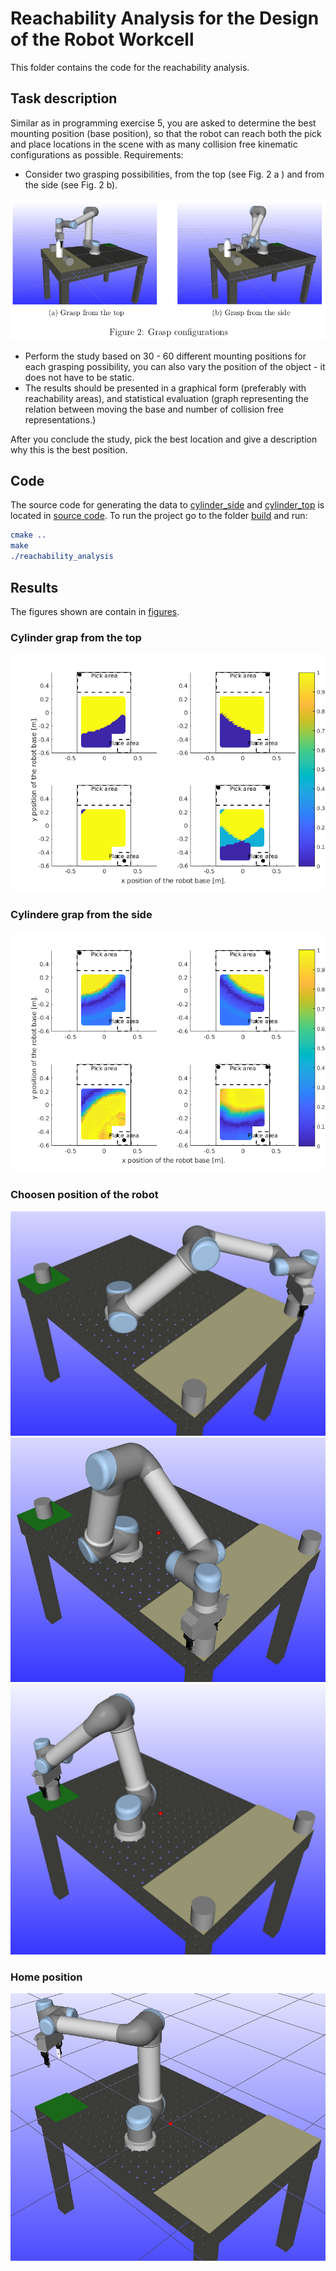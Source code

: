 # Reachability Analysis for the Design of the Robot Workcell

This folder contains the code for the reachability analysis.

## Task description

Similar as in programming exercise 5, you are asked to determine the best mounting position (base position), so that the robot can reach both the pick and place locations in the scene with as many collision free kinematic configurations as possible. Requirements:

- Consider two grasping possibilities, from the top (see Fig. 2 a ) and from the side (see Fig. 2 b).

![grasp_configurations](grasp_configurations.png)

- Perform the study based on 30 - 60 different mounting positions for each grasping possibility, you can also vary the position of the object - it does not have to be static.
- The results should be presented in a graphical form (preferably with reachability areas), and statistical evaluation (graph representing the relation between moving the base and number of collision free representations.)

After you conclude the study, pick the best location and give a description why this is the best position.

## Code

The source code for generating the data to [cylinder_side](cylinder_side) and [cylinder_top](cylinder_top) is located in [source code](src/main.cpp). To run the project go to the folder [build](src/build) and run:

```cmake
cmake ..
make
./reachability_analysis
```

## Results

The figures shown are contain in [figures](figures).

### Cylinder grap from the top

![scatter_cylinder_top](figures/scatter_cylinder_top.png)

### Cylindere grap from the side

![scatter_cylinder_side](figures/scatter_cylinder_side.png)

### Choosen position of the robot

![final_robot_position1](figures/final_robot_position1.png)
![final_robot_position3](figures/final_robot_position2.png)
![final_robot_position3](figures/final_robot_position3.png)

### Home position

![home_position](figures/home_position.png)
